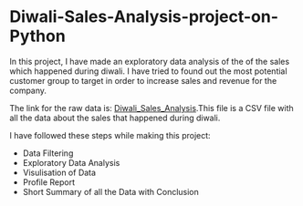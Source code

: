 # Diwali-Sales-Analysis-project-on-Python

In this project, I have made an exploratory data analysis of the of the sales which happened during diwali. I have tried to found out the most potential customer group to target in order to increase sales and revenue for the company.

The link for the raw data is: [Diwali_Sales_Analysis](https://drive.google.com/file/d/1xjwJC3EKwokqyCj-1Q8GhAVgRF3X_789/view?usp=sharing).This file is a CSV file with all the data about the sales that happened during diwali.

I have followed these steps while making this project:
<ul><li>Data Filtering</li>
    <li>Exploratory Data Analysis</li>
    <li>Visulisation of Data</li>
    <li>Profile Report</li>
    <li>Short Summary of all the Data with Conclusion</li>
</ul>
